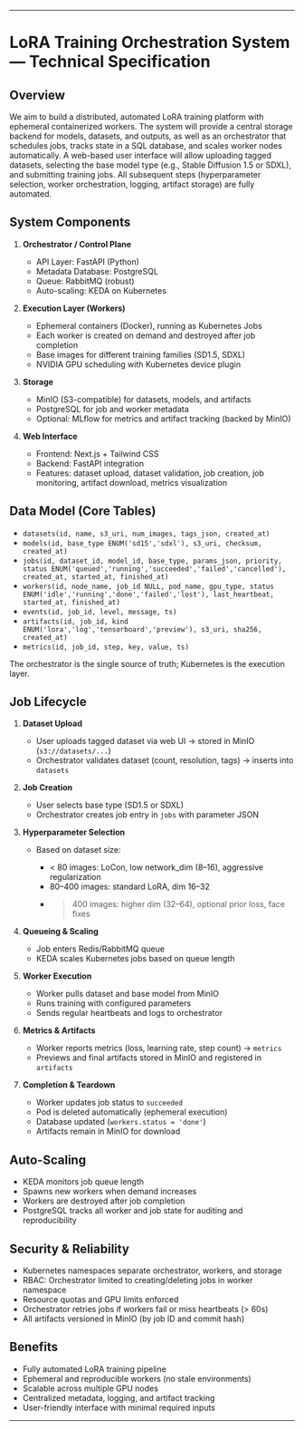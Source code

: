 
---

# LoRA Training Orchestration System — Technical Specification

## Overview

We aim to build a distributed, automated LoRA training platform with ephemeral containerized workers. The system will provide a central storage backend for models, datasets, and outputs, as well as an orchestrator that schedules jobs, tracks state in a SQL database, and scales worker nodes automatically. A web-based user interface will allow uploading tagged datasets, selecting the base model type (e.g., Stable Diffusion 1.5 or SDXL), and submitting training jobs. All subsequent steps (hyperparameter selection, worker orchestration, logging, artifact storage) are fully automated.

## System Components

1. **Orchestrator / Control Plane**

   * API Layer: FastAPI (Python)
   * Metadata Database: PostgreSQL
   * Queue: RabbitMQ (robust)
   * Auto-scaling: KEDA on Kubernetes

2. **Execution Layer (Workers)**

   * Ephemeral containers (Docker), running as Kubernetes Jobs
   * Each worker is created on demand and destroyed after job completion
   * Base images for different training families (SD1.5, SDXL)
   * NVIDIA GPU scheduling with Kubernetes device plugin

3. **Storage**

   * MinIO (S3-compatible) for datasets, models, and artifacts
   * PostgreSQL for job and worker metadata
   * Optional: MLflow for metrics and artifact tracking (backed by MinIO)

4. **Web Interface**

   * Frontend: Next.js + Tailwind CSS
   * Backend: FastAPI integration
   * Features: dataset upload, dataset validation, job creation, job monitoring, artifact download, metrics visualization

## Data Model (Core Tables)

* `datasets(id, name, s3_uri, num_images, tags_json, created_at)`
* `models(id, base_type ENUM('sd15','sdxl'), s3_uri, checksum, created_at)`
* `jobs(id, dataset_id, model_id, base_type, params_json, priority, status ENUM('queued','running','succeeded','failed','cancelled'), created_at, started_at, finished_at)`
* `workers(id, node_name, job_id NULL, pod_name, gpu_type, status ENUM('idle','running','done','failed','lost'), last_heartbeat, started_at, finished_at)`
* `events(id, job_id, level, message, ts)`
* `artifacts(id, job_id, kind ENUM('lora','log','tensorboard','preview'), s3_uri, sha256, created_at)`
* `metrics(id, job_id, step, key, value, ts)`

The orchestrator is the single source of truth; Kubernetes is the execution layer.

## Job Lifecycle

1. **Dataset Upload**

   * User uploads tagged dataset via web UI → stored in MinIO (`s3://datasets/...`)
   * Orchestrator validates dataset (count, resolution, tags) → inserts into `datasets`

2. **Job Creation**

   * User selects base type (SD1.5 or SDXL)
   * Orchestrator creates job entry in `jobs` with parameter JSON

3. **Hyperparameter Selection**

   * Based on dataset size:

     * < 80 images: LoCon, low network\_dim (8–16), aggressive regularization
     * 80–400 images: standard LoRA, dim 16–32
     * > 400 images: higher dim (32–64), optional prior loss, face fixes

4. **Queueing & Scaling**

   * Job enters Redis/RabbitMQ queue
   * KEDA scales Kubernetes jobs based on queue length

5. **Worker Execution**

   * Worker pulls dataset and base model from MinIO
   * Runs training with configured parameters
   * Sends regular heartbeats and logs to orchestrator

6. **Metrics & Artifacts**

   * Worker reports metrics (loss, learning rate, step count) → `metrics`
   * Previews and final artifacts stored in MinIO and registered in `artifacts`

7. **Completion & Teardown**

   * Worker updates job status to `succeeded`
   * Pod is deleted automatically (ephemeral execution)
   * Database updated (`workers.status = 'done'`)
   * Artifacts remain in MinIO for download

## Auto-Scaling

* KEDA monitors job queue length
* Spawns new workers when demand increases
* Workers are destroyed after job completion
* PostgreSQL tracks all worker and job state for auditing and reproducibility

## Security & Reliability

* Kubernetes namespaces separate orchestrator, workers, and storage
* RBAC: Orchestrator limited to creating/deleting jobs in worker namespace
* Resource quotas and GPU limits enforced
* Orchestrator retries jobs if workers fail or miss heartbeats (> 60s)
* All artifacts versioned in MinIO (by job ID and commit hash)

## Benefits

* Fully automated LoRA training pipeline
* Ephemeral and reproducible workers (no stale environments)
* Scalable across multiple GPU nodes
* Centralized metadata, logging, and artifact tracking
* User-friendly interface with minimal required inputs

---
